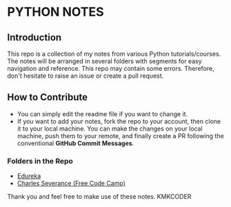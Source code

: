 # PYTHON NOTES

## Introduction

This repo is a collection of my notes from various Python tutorials/courses. The notes will be arranged in several folders with segments for easy navigation and reference. This repo may contain some errors. Therefore, don't hesitate to raise an issue or create a pull request.

## How to Contribute
- You can simply edit the readme file if you want to change it.
- If you want to add your notes, fork the repo to your account, then clone it to your local machine. You can make the changes on your local machine, push them to your remote, and finally create a PR following the conventional **GitHub Commit Messages**.

### Folders in the Repo
* [Edureka](Edureka/)
* [Charles Severance (Free Code Camp)](Charles-Severance/)

Thank you and feel free to make use of these notes.
KMKCODER 
